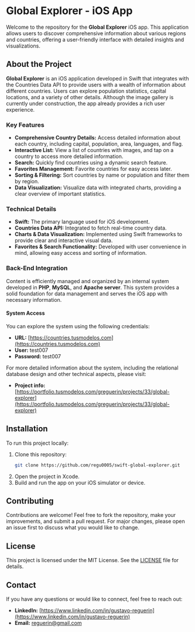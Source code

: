 # Global Explorer - iOS App

Welcome to the repository for the **Global Explorer** iOS app. This application allows users to discover comprehensive information about various regions and countries, offering a user-friendly interface with detailed insights and visualizations.

## About the Project

**Global Explorer** is an iOS application developed in Swift that integrates with the Countries Data API to provide users with a wealth of information about different countries. Users can explore population statistics, capital locations, and a variety of other details. Although the image gallery is currently under construction, the app already provides a rich user experience.

### Key Features

- **Comprehensive Country Details:** Access detailed information about each country, including capital, population, area, languages, and flag.
- **Interactive List:** View a list of countries with images, and tap on a country to access more detailed information.
- **Search:** Quickly find countries using a dynamic search feature.
- **Favorites Management:** Favorite countries for easy access later.
- **Sorting & Filtering:** Sort countries by name or population and filter them by region.
- **Data Visualization:** Visualize data with integrated charts, providing a clear overview of important statistics.

### Technical Details

- **Swift:** The primary language used for iOS development.
- **Countries Data API:** Integrated to fetch real-time country data.
- **Charts & Data Visualization:** Implemented using Swift frameworks to provide clear and interactive visual data.
- **Favorites & Search Functionality:** Developed with user convenience in mind, allowing easy access and sorting of information.

### Back-End Integration

Content is efficiently managed and organized by an internal system developed in **PHP**, **MySQL**, and **Apache server**. This system provides a solid foundation for data management and serves the iOS app with necessary information.

#### System Access

You can explore the system using the following credentials:

- **URL:** [https://countries.tusmodelos.com](https://countries.tusmodelos.com)
- **User:** test007
- **Password:** test007

For more detailed information about the system, including the relational database design and other technical aspects, please visit:

- **Project info:** [https://portfolio.tusmodelos.com/greguerin/projects/33/global-explorer](https://portfolio.tusmodelos.com/greguerin/projects/33/global-explorer)

## Installation

To run this project locally:

1. Clone this repository:
    ```sh
    git clone https://github.com/regu0005/swift-global-explorer.git
    ```
2. Open the project in Xcode.
3. Build and run the app on your iOS simulator or device.

## Contributing

Contributions are welcome! Feel free to fork the repository, make your improvements, and submit a pull request. For major changes, please open an issue first to discuss what you would like to change.

## License

This project is licensed under the MIT License. See the [LICENSE](LICENSE.txt) file for details.

## Contact

If you have any questions or would like to connect, feel free to reach out:

- **LinkedIn:** [https://www.linkedin.com/in/gustavo-reguerin](https://www.linkedin.com/in/gustavo-reguerin)
- **Email:** [reguerin@gmail.com](mailto:reguerin@gmail.com)

